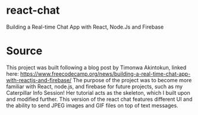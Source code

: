 # react-chat
Building a Real-time Chat App with React, Node.Js and Firebase

# **Source**

This project was built following a blog post by Timonwa Akintokun, linked here: https://www.freecodecamp.org/news/building-a-real-time-chat-app-with-reactjs-and-firebase/
The purpose of the project was to become more familiar with React, node.js, and firebase for future projects, such as my Caterpillar Info Session!
Her tutorial acts as the skeleton, which I built upon and modified further. This version of the react chat features different UI and the ability to send JPEG images and GIF files on top of text messages.
